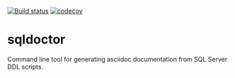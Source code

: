 [![Build status](https://ci.appveyor.com/api/projects/status/e55pvl4kg77wrl9q/branch/master?svg=true)](https://ci.appveyor.com/project/bobinskim/sqldoctor/branch/master)
[![codecov](https://codecov.io/gh/bobinskim/sqldoctor/branch/master/graph/badge.svg)](https://codecov.io/gh/bobinskim/sqldoctor)

# sqldoctor
Command line tool for generating asciidoc documentation from SQL Server DDL scripts.
